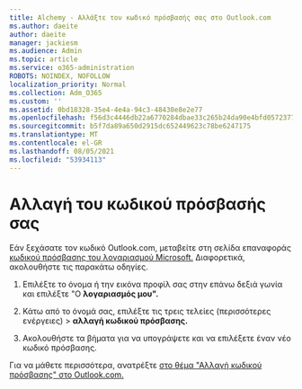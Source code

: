 ```yaml
---
title: Alchemy - Αλλάξτε τον κωδικό πρόσβασής σας στο Outlook.com
ms.author: daeite
author: daeite
manager: jackiesm
ms.audience: Admin
ms.topic: article
ms.service: o365-administration
ROBOTS: NOINDEX, NOFOLLOW
localization_priority: Normal
ms.collection: Adm_O365
ms.custom: ''
ms.assetid: 0bd18328-35e4-4e4a-94c3-48430e8e2e77
ms.openlocfilehash: f56d3c4446db22a6770284dbae33c265b24da90e4bfd05723770de6b2d20426f
ms.sourcegitcommit: b5f7da89a650d2915dc652449623c78be6247175
ms.translationtype: MT
ms.contentlocale: el-GR
ms.lasthandoff: 08/05/2021
ms.locfileid: "53934113"
---
```

# <a name="change-your-password"></a>Αλλαγή του κωδικού πρόσβασής σας

Εάν ξεχάσατε τον κωδικό Outlook.com, μεταβείτε στη σελίδα επαναφοράς [κωδικού πρόσβασης του λογαριασμού Microsoft.](https://go.microsoft.com/fwlink/p/?linkid=841909) Διαφορετικά, ακολουθήστε τις παρακάτω οδηγίες.
  
1. Επιλέξτε το όνομα ή την εικόνα προφίλ σας στην επάνω δεξιά γωνία και επιλέξτε "Ο **λογαριασμός μου".** 
    
2. Κάτω από το όνομά σας, επιλέξτε τις τρεις τελείες (περισσότερες ενέργειες) > **αλλαγή κωδικού πρόσβασης.** 
    
3. Ακολουθήστε τα βήματα για να υπογράψετε και να επιλέξετε έναν νέο κωδικό πρόσβασης. 
    
Για να μάθετε περισσότερα, ανατρέξτε [στο θέμα "Αλλαγή κωδικού πρόσβασης" στο Outlook.com.](https://support.office.com/article/2138d690-811c-4545-b2f3-e4dbe80c9735.aspx)
  

